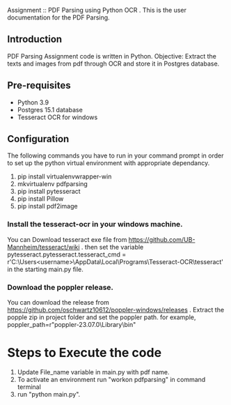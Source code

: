 Assignment :: PDF Parsing using Python OCR .
This is the user documentation for the PDF Parsing.

 
## Introduction
PDF Parsing Assignment code is written in Python.
Objective: Extract the texts and images from pdf through OCR and store it in Postgres database.


## Pre-requisites
*   Python 3.9
*   Postgres 15.1 database 
*   Tesseract OCR for windows

## Configuration
The following commands you have to run in your command prompt in order to set up the python virtual environment with appropriate dependancy.
1. pip install virtualenvwrapper-win
2. mkvirtualenv pdfparsing
4. pip install pytesseract
3. pip install Pillow
5. pip install pdf2image

### Install the tesseract-ocr in your windows machine. 
You can Download tesseract exe file from https://github.com/UB-Mannheim/tesseract/wiki .
then set the variable pytesseract.pytesseract.tesseract_cmd = r'C:\Users\<username>\AppData\Local\Programs\Tesseract-OCR\tesseract' in the starting main.py file.
 
### Download the poppler release. 
You can download the release from https://github.com/oschwartz10612/poppler-windows/releases .
Extract the popple zip in project folder and set the poppler path. 
for example, poppler_path=r"poppler-23.07.0\Library\bin"
 

# Steps to Execute the code
1.  Update File_name variable in main.py with pdf name.
1.  To activate an environment run "workon pdfparsing" in command terminal
2.  run "python main.py".

 